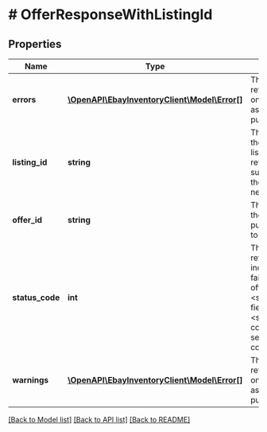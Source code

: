 # # OfferResponseWithListingId

## Properties

Name | Type | Description | Notes
------------ | ------------- | ------------- | -------------
**errors** | [**\OpenAPI\EbayInventoryClient\Model\Error[]**](Error.md) | This container will be returned if there were one or more errors associated with publishing the offer. | [optional]
**listing_id** | **string** | The unique identifier of the newly-created eBay listing. This field is only returned if the seller successfully published the offer and created the new eBay listing. | [optional]
**offer_id** | **string** | The unique identifier of the offer that the seller published (or attempted to publish). | [optional]
**status_code** | **int** | The HTTP status code returned in this field indicates the success or failure of publishing the offer specified in the &lt;strong&gt;offerId&lt;/strong&gt; field. See the &lt;strong&gt;HTTP status codes&lt;/strong&gt; table to see which each status code indicates. | [optional]
**warnings** | [**\OpenAPI\EbayInventoryClient\Model\Error[]**](Error.md) | This container will be returned if there were one or more warnings associated with publishing the offer. | [optional]

[[Back to Model list]](../../README.md#models) [[Back to API list]](../../README.md#endpoints) [[Back to README]](../../README.md)
